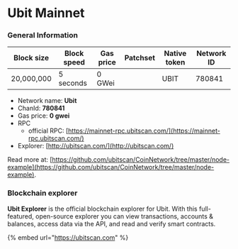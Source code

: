 # Ubit Mainnet

### General Information

| Block size | Block speed | Gas price          | Patchset | Native token | Network ID |
| ---------- | ----------- | ------------------ | -------- | ------------ | ---------- |
| 20,000,000 | 5 seconds   | 0 GWei             |          | UBIT         |      780841|

* Network name: **Ubit**
* ChanId: **780841**
* Gas price: **0 gwei**
* RPC
  * official RPC: [https://mainnet-rpc.ubitscan.com/](https://mainnet-rpc.ubitscan.com/)​
* Explorer: [http://ubitscan.com/](http://ubitscan.com/)​

Read more at: [https://github.com/ubitscan/CoinNetwork/tree/master/node-example](https://github.com/ubitscan/CoinNetwork/tree/master/node-example).

### Blockchain explorer

**Ubit Explorer** is the official blockchain explorer for Ubit. With this full-featured, open-source explorer you can view transactions, accounts & balances, access data via the API, and read and verify smart contracts.

{% embed url="https://ubitscan.com" %}

###
